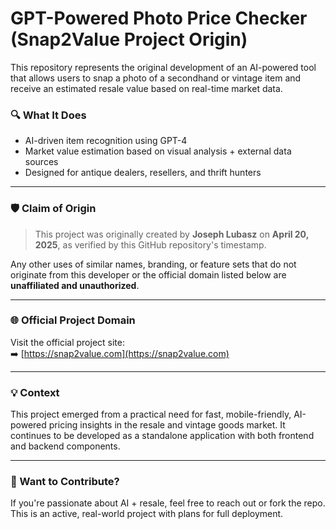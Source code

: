 # GPT-Powered Photo Price Checker (Snap2Value Project Origin)

This repository represents the original development of an AI-powered tool that allows users to snap a photo of a secondhand or vintage item and receive an estimated resale value based on real-time market data.

### 🔍 What It Does
- AI-driven item recognition using GPT-4
- Market value estimation based on visual analysis + external data sources
- Designed for antique dealers, resellers, and thrift hunters

---

### 🛡️ Claim of Origin

> This project was originally created by **Joseph Lubasz** on **April 20, 2025**, as verified by this GitHub repository's timestamp.

Any other uses of similar names, branding, or feature sets that do not originate from this developer or the official domain listed below are **unaffiliated and unauthorized**.

---

### 🌐 Official Project Domain

Visit the official project site:  
➡️ [https://snap2value.com](https://snap2value.com)

---

### 💡 Context

This project emerged from a practical need for fast, mobile-friendly, AI-powered pricing insights in the resale and vintage goods market. It continues to be developed as a standalone application with both frontend and backend components.

---

### 🤝 Want to Contribute?

If you're passionate about AI + resale, feel free to reach out or fork the repo. This is an active, real-world project with plans for full deployment.

